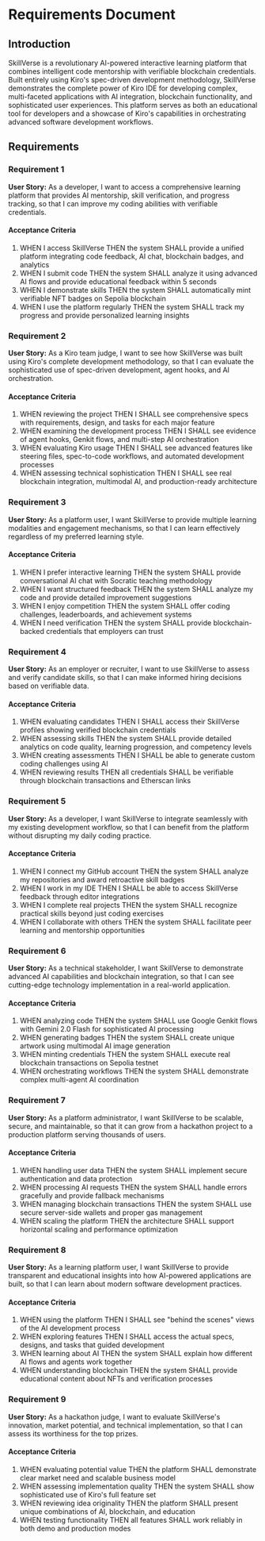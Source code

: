 # Requirements Document

## Introduction

SkillVerse is a revolutionary AI-powered interactive learning platform that combines intelligent code mentorship with verifiable blockchain credentials. Built entirely using Kiro's spec-driven development methodology, SkillVerse demonstrates the complete power of Kiro IDE for developing complex, multi-faceted applications with AI integration, blockchain functionality, and sophisticated user experiences. This platform serves as both an educational tool for developers and a showcase of Kiro's capabilities in orchestrating advanced software development workflows.

## Requirements

### Requirement 1

**User Story:** As a developer, I want to access a comprehensive learning platform that provides AI mentorship, skill verification, and progress tracking, so that I can improve my coding abilities with verifiable credentials.

#### Acceptance Criteria

1. WHEN I access SkillVerse THEN the system SHALL provide a unified platform integrating code feedback, AI chat, blockchain badges, and analytics
2. WHEN I submit code THEN the system SHALL analyze it using advanced AI flows and provide educational feedback within 5 seconds
3. WHEN I demonstrate skills THEN the system SHALL automatically mint verifiable NFT badges on Sepolia blockchain
4. WHEN I use the platform regularly THEN the system SHALL track my progress and provide personalized learning insights

### Requirement 2

**User Story:** As a Kiro team judge, I want to see how SkillVerse was built using Kiro's complete development methodology, so that I can evaluate the sophisticated use of spec-driven development, agent hooks, and AI orchestration.

#### Acceptance Criteria

1. WHEN reviewing the project THEN I SHALL see comprehensive specs with requirements, design, and tasks for each major feature
2. WHEN examining the development process THEN I SHALL see evidence of agent hooks, Genkit flows, and multi-step AI orchestration
3. WHEN evaluating Kiro usage THEN I SHALL see advanced features like steering files, spec-to-code workflows, and automated development processes
4. WHEN assessing technical sophistication THEN I SHALL see real blockchain integration, multimodal AI, and production-ready architecture

### Requirement 3

**User Story:** As a platform user, I want SkillVerse to provide multiple learning modalities and engagement mechanisms, so that I can learn effectively regardless of my preferred learning style.

#### Acceptance Criteria

1. WHEN I prefer interactive learning THEN the system SHALL provide conversational AI chat with Socratic teaching methodology
2. WHEN I want structured feedback THEN the system SHALL analyze my code and provide detailed improvement suggestions
3. WHEN I enjoy competition THEN the system SHALL offer coding challenges, leaderboards, and achievement systems
4. WHEN I need verification THEN the system SHALL provide blockchain-backed credentials that employers can trust

### Requirement 4

**User Story:** As an employer or recruiter, I want to use SkillVerse to assess and verify candidate skills, so that I can make informed hiring decisions based on verifiable data.

#### Acceptance Criteria

1. WHEN evaluating candidates THEN I SHALL access their SkillVerse profiles showing verified blockchain credentials
2. WHEN assessing skills THEN the system SHALL provide detailed analytics on code quality, learning progression, and competency levels
3. WHEN creating assessments THEN I SHALL be able to generate custom coding challenges using AI
4. WHEN reviewing results THEN all credentials SHALL be verifiable through blockchain transactions and Etherscan links

### Requirement 5

**User Story:** As a developer, I want SkillVerse to integrate seamlessly with my existing development workflow, so that I can benefit from the platform without disrupting my daily coding practice.

#### Acceptance Criteria

1. WHEN I connect my GitHub account THEN the system SHALL analyze my repositories and award retroactive skill badges
2. WHEN I work in my IDE THEN I SHALL be able to access SkillVerse feedback through editor integrations
3. WHEN I complete real projects THEN the system SHALL recognize practical skills beyond just coding exercises
4. WHEN I collaborate with others THEN the system SHALL facilitate peer learning and mentorship opportunities

### Requirement 6

**User Story:** As a technical stakeholder, I want SkillVerse to demonstrate advanced AI capabilities and blockchain integration, so that I can see cutting-edge technology implementation in a real-world application.

#### Acceptance Criteria

1. WHEN analyzing code THEN the system SHALL use Google Genkit flows with Gemini 2.0 Flash for sophisticated AI processing
2. WHEN generating badges THEN the system SHALL create unique artwork using multimodal AI image generation
3. WHEN minting credentials THEN the system SHALL execute real blockchain transactions on Sepolia testnet
4. WHEN orchestrating workflows THEN the system SHALL demonstrate complex multi-agent AI coordination

### Requirement 7

**User Story:** As a platform administrator, I want SkillVerse to be scalable, secure, and maintainable, so that it can grow from a hackathon project to a production platform serving thousands of users.

#### Acceptance Criteria

1. WHEN handling user data THEN the system SHALL implement secure authentication and data protection
2. WHEN processing AI requests THEN the system SHALL handle errors gracefully and provide fallback mechanisms
3. WHEN managing blockchain transactions THEN the system SHALL use secure server-side wallets and proper gas management
4. WHEN scaling the platform THEN the architecture SHALL support horizontal scaling and performance optimization

### Requirement 8

**User Story:** As a learning platform user, I want SkillVerse to provide transparent and educational insights into how AI-powered applications are built, so that I can learn about modern software development practices.

#### Acceptance Criteria

1. WHEN using the platform THEN I SHALL see "behind the scenes" views of the AI development process
2. WHEN exploring features THEN I SHALL access the actual specs, designs, and tasks that guided development
3. WHEN learning about AI THEN the system SHALL explain how different AI flows and agents work together
4. WHEN understanding blockchain THEN the system SHALL provide educational content about NFTs and verification processes

### Requirement 9

**User Story:** As a hackathon judge, I want to evaluate SkillVerse's innovation, market potential, and technical implementation, so that I can assess its worthiness for the top prizes.

#### Acceptance Criteria

1. WHEN evaluating potential value THEN the platform SHALL demonstrate clear market need and scalable business model
2. WHEN assessing implementation quality THEN the system SHALL show sophisticated use of Kiro's full feature set
3. WHEN reviewing idea originality THEN the platform SHALL present unique combinations of AI, blockchain, and education
4. WHEN testing functionality THEN all features SHALL work reliably in both demo and production modes